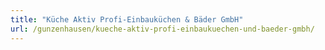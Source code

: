 ```yaml
---
title: "Küche Aktiv Profi-Einbauküchen & Bäder GmbH"
url: /gunzenhausen/kueche-aktiv-profi-einbaukuechen-und-baeder-gmbh/
---
```

